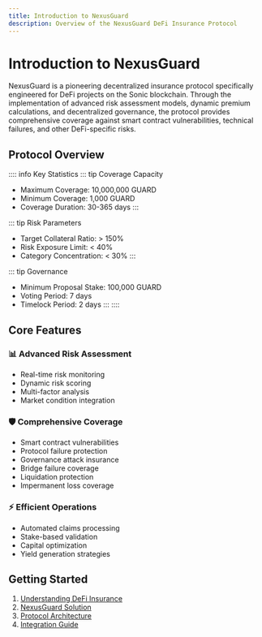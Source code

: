 ```yaml
---
title: Introduction to NexusGuard
description: Overview of the NexusGuard DeFi Insurance Protocol
---
```


# Introduction to NexusGuard

NexusGuard is a pioneering decentralized insurance protocol specifically engineered for DeFi projects on the Sonic blockchain. Through the implementation of advanced risk assessment models, dynamic premium calculations, and decentralized governance, the protocol provides comprehensive coverage against smart contract vulnerabilities, technical failures, and other DeFi-specific risks.

## Protocol Overview

:::: info Key Statistics
::: tip Coverage Capacity
- Maximum Coverage: 10,000,000 GUARD
- Minimum Coverage: 1,000 GUARD
- Coverage Duration: 30-365 days
:::

::: tip Risk Parameters
- Target Collateral Ratio: > 150%
- Risk Exposure Limit: < 40%
- Category Concentration: < 30%
:::

::: tip Governance
- Minimum Proposal Stake: 100,000 GUARD
- Voting Period: 7 days
- Timelock Period: 2 days
:::
::::

## Core Features

### 📊 Advanced Risk Assessment
- Real-time risk monitoring
- Dynamic risk scoring
- Multi-factor analysis
- Market condition integration

### 🛡️ Comprehensive Coverage
- Smart contract vulnerabilities
- Protocol failure protection
- Governance attack insurance
- Bridge failure coverage
- Liquidation protection
- Impermanent loss coverage

### ⚡ Efficient Operations
- Automated claims processing
- Stake-based validation
- Capital optimization
- Yield generation strategies

## Getting Started

1. [Understanding DeFi Insurance](/introduction/defi-challenge)
2. [NexusGuard Solution](/introduction/nexusguard-solution)
3. [Protocol Architecture](/protocol/architecture)
4. [Integration Guide](/integration/getting-started)
